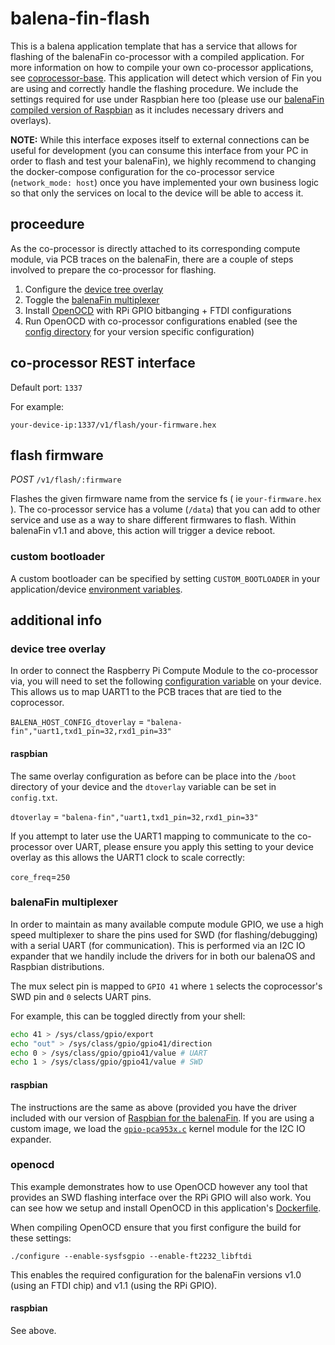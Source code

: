 # balena-fin-flash

This is a balena application template that has a service that allows for flashing of the balenaFin co-processor with a compiled application. For more information on how to compile your own co-processor applications, see [coprocessor-base](https://github.com/balena-io-playground/balena-fin-coprocessor-base/). This application will detect which version of Fin you are using and correctly handle the flashing procedure. We include the settings required for use under Raspbian here too (please use our [balenaFin compiled version of Raspbian](https://github.com/balena-os/pi-gen/releases/latest) as it includes necessary drivers and overlays).

**NOTE:** While this interface exposes itself to external connections can be useful for development (you can consume this interface from your PC in order to flash and test your balenaFin), we highly recommend to changing the docker-compose configuration for the co-processor service (`network_mode: host`) once you have implemented your own business logic so that only the services on local to the device will be able to access it.

## proceedure

As the co-processor is directly attached to its corresponding compute module, via PCB traces on the balenaFin, there are a couple of steps involved to prepare the co-processor for flashing.

1. Configure the [device tree overlay](#device-tree-overlay)
2. Toggle the [balenaFin multiplexer](#balenaFin-multiplexer) 
3. Install [OpenOCD](#openocd) with RPi GPIO bitbanging + FTDI configurations
4. Run OpenOCD with co-processor configurations enabled (see the [config directory](co-processor/app/openocd/config) for your version specific configuration)

## co-processor REST interface

Default port: `1337`

For example:

`your-device-ip:1337/v1/flash/your-firmware.hex`

## flash firmware

_POST_ `/v1/flash/:firmware`

Flashes the given firmware name from the service fs ( ie `your-firmware.hex` ). The co-processor service has a volume (`/data`) that you can add to other service and use as a way to share different firmwares to flash. Within balenaFin v1.1 and above, this action will trigger a device reboot.

### custom bootloader

A custom bootloader can be specified by setting `CUSTOM_BOOTLOADER` in your application/device [environment variables](https://www.balena.io/docs/learn/manage/serv-vars/).

## additional info

### device tree overlay

In order to connect the Raspberry Pi Compute Module to the co-processor via, you will need to set the following [configuration variable](https://www.balena.io/docs/learn/manage/configuration/) on your device. This allows us to map UART1 to the PCB traces that are tied to the coprocessor.

`BALENA_HOST_CONFIG_dtoverlay` = `"balena-fin","uart1,txd1_pin=32,rxd1_pin=33"`

#### raspbian

The same overlay configuration as before can be place into the `/boot` directory of your device and the `dtoverlay` variable can be set in `config.txt`.

`dtoverlay` = `"balena-fin","uart1,txd1_pin=32,rxd1_pin=33"`

If you attempt to later use the UART1 mapping to communicate to the co-processor over UART, please ensure you apply this setting to your device overlay as this allows the UART1 clock to scale correctly:

`core_freq`=`250`

### balenaFin multiplexer

In order to maintain as many available compute module GPIO, we use a high speed multiplexer to share the pins used for SWD (for flashing/debugging) with a serial UART (for communication). This is performed via an I2C IO expander that we handily include the drivers for in both our balenaOS and Raspbian distributions. 

The mux select pin is mapped to `GPIO 41` where `1` selects the coprocessor's SWD pin and `0` selects UART pins.

For example, this can be toggled directly from your shell:

```bash
echo 41 > /sys/class/gpio/export
echo "out" > /sys/class/gpio/gpio41/direction
echo 0 > /sys/class/gpio/gpio41/value # UART
echo 1 > /sys/class/gpio/gpio41/value # SWD
```

#### raspbian

The instructions are the same as above (provided you have the driver included with our version of [Raspbian for the balenaFin](https://github.com/balena-os/pi-gen/releases/latest). If you are using a custom image, we load the [`gpio-pca953x.c`](https://github.com/torvalds/linux/blob/master/drivers/gpio/gpio-pca953x.c) kernel module for the I2C IO expander.

### openocd

This example demonstrates how to use OpenOCD however any tool that provides an SWD flashing interface over the RPi GPIO will also work. You can see how we setup and install OpenOCD in this application's [Dockerfile](https://github.com/balena-io-playground/balena-fin-flash-coprocessor/blob/master/co-processor/Dockerfile.template).

When compiling OpenOCD ensure that you first configure the build for these settings:

`./configure --enable-sysfsgpio --enable-ft2232_libftdi`

This enables the required configuration for the balenaFin versions v1.0 (using an FTDI chip) and v1.1 (using the RPi GPIO).

#### raspbian

See above.

